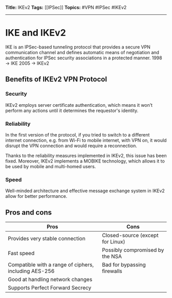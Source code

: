**Title:** IKEv2
**Tags:** [[IPSec]]
**Topics:** #VPN #IPSec #IKEv2

---
# IKE and IKEv2
IKE is an IPSec-based tunneling protocol that provides a secure VPN communication channel and defines automatic means of negotiation and authentication for IPSec security associations in a protected manner.
1998 → IKE
2005 → IKEv2

## Benefits of IKEv2 VPN Protocol
### Security
IKEv2 employs server certificate authentication, which means it won’t perform any actions until it determines the requestor's identity.

### Reliability
In the first version of the protocol, if you tried to switch to a different internet connection, e.g. from Wi-Fi to mobile internet, with VPN on, it would disrupt the VPN connection and would require a reconnection.

Thanks to the reliability measures implemented in IKEv2, this issue has been fixed. Moreover, IKEv2 implements a MOBIKE technology, which allows it to be used by mobile and multi-homed users.

### Speed
Well-minded architecture and effective message exchange system in IKEv2 allow for better performance.

## Pros and cons
| **Pros** | **Cons** |
| --- | --- |
| Provides very stable connection | Closed-source (except for Linux) |
| Fast speed | Possibly compromised by the NSA |
| Compatible with a range of ciphers, including AES-256 | Bad for bypassing firewalls |
| Good at handling network changes |  |
| Supports Perfect Forward Secrecy |  |




